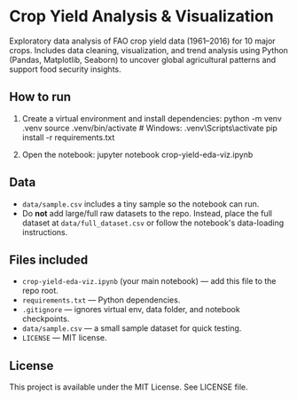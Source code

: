 # Crop Yield Analysis & Visualization

Exploratory data analysis of FAO crop yield data (1961–2016) for 10 major crops. Includes data cleaning, visualization, and trend analysis using Python (Pandas, Matplotlib, Seaborn) to uncover global agricultural patterns and support food security insights.

## How to run
1. Create a virtual environment and install dependencies:
   python -m venv .venv
   source .venv/bin/activate   # Windows: .venv\Scripts\activate
   pip install -r requirements.txt

2. Open the notebook:
   jupyter notebook crop-yield-eda-viz.ipynb

## Data
- `data/sample.csv` includes a tiny sample so the notebook can run.
- Do **not** add large/full raw datasets to the repo. Instead, place the full dataset at `data/full_dataset.csv` or follow the notebook's data-loading instructions.

## Files included
- `crop-yield-eda-viz.ipynb` (your main notebook) — add this file to the repo root.
- `requirements.txt` — Python dependencies.
- `.gitignore` — ignores virtual env, data folder, and notebook checkpoints.
- `data/sample.csv` — a small sample dataset for quick testing.
- `LICENSE` — MIT license.

## License
This project is available under the MIT License. See LICENSE file.
